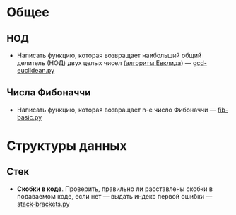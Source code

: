 # Общее

## НОД

* Написать функцию, которая возвращает наибольший общий делитель (НОД) двух целых чисел ([алгоритм Евклида](https://en.wikipedia.org/wiki/Euclidean_algorithm)) — [gcd-euclidean.py](gcd-euclidean.py)

## Числа Фибоначчи

* Написать функцию, которая возвращает n-e число Фибоначчи — [fib-basic.py](fib-basic.py)

# Структуры данных

## Стек

*  **Скобки в коде**. Проверить, правильно ли расставлены скобки в подаваемом коде, если нет — выдать индекс первой ошибки — [stack-brackets.py](stack-brackets.py)
